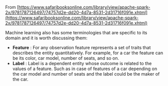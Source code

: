 From [https://www.safaribooksonline.com/library/view/apache-spark-2x/9781787126497/74757d2e-dd20-4d7a-8531-2d31716f091e.xhtml](https://www.safaribooksonline.com/library/view/apache-spark-2x/9781787126497/74757d2e-dd20-4d7a-8531-2d31716f091e.xhtml)

Machine learning also has some terminologies that are specific to its domain and it is worth discussing them:

* **Feature**
  : For any observation feature represents a set of traits that describes the entity quantitatively. For example, for a car the feature can be its color, car model, number of seats, and so on.
* **Label**
  : Label is a dependent entity whose outcome is related to the values of a feature. Such as in case of features of a car depending on the car model and number of seats and the label could be the maker of the car.



